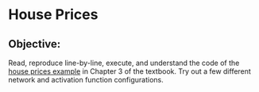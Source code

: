 # House Prices

## Objective:
Read, reproduce line-by-line, execute, and understand the code of the [house prices example](https://github.com/fchollet/deep-learning-with-python-notebooks/blob/master/first_edition/3.7-predicting-house-prices.ipynb) in Chapter 3 of the textbook. Try out a few different network and activation function configurations.
